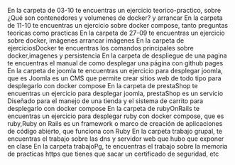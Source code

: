 En la carpeta de 03-10 te encuentras un ejercicio teorico-practico, sobre ¿Qué son contenedores y volumenes de docker? y arrancar
En la carpeta de 11-10 te encuentras un ejercicio sobre docker compose, tanto preguntas teoricas como practicas
En la carpeta de 27-09 te encuentras un ejercicio sobre docker, imágenes arrancar imágenes
En la carpeta de ejerciciosDocker te encuentras los comandos principales sobre docker,imagenes y persistencia
En la carpeta de despliegue de una pagina te encuentras el manual de como desplegar una página con github pages
En la carpeta de joomla te encuentras un ejercicio para desplegar joomla, que es Joomla es un CMS que permite crear sitios web de todo tipo para desplegarlo con docker compose
En la carpeta de prestaShop te encuentras un ejercicio para desplegar joomla, prestaShop es un servicio Diseñado para el manejo de una tienda y el sistema de carrito para desplegarlo con docker compose
En la carpeta de rubyOnRails te encuentras un ejercicio para desplegar ruby con docker compose, que es ruby,Ruby on Rails es un framework o marco de creación de aplicaciones de código abierto, que funciona con Ruby
En la carpeta trabajo grupal, te encuentras el trabajo sobre las dns y servidor web que hubo que exponer en clase
En la carpeta trabajoPg, te encuentras el trabajo sobre la memoria de practicas https que tienes que sacar un certificado de seguridad, etc
